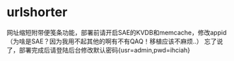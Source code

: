 urlshorter
==========

网址缩短附带便笺条功能，部署前请开启SAE的KVDB和memcache，修改appid（为啥是SAE？因为我用不起其他的啊有不有QAQ！移植应该不麻烦..）
忘了说了，部署完成后请登陆后台修改默认密码{usr=admin,pwd=ihciah}